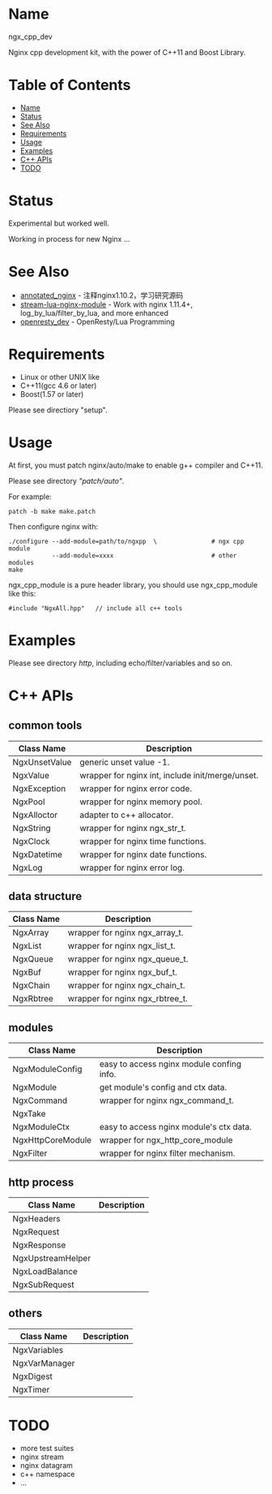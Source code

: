 Name
====
ngx_cpp_dev

Nginx cpp development kit, with the power of C++11 and Boost Library.

Table of Contents
=================

* [Name](#name)
* [Status](#status)
* [See Also](#see-also)
* [Requirements](#Requirements)
* [Usage](#Usage)
* [Examples](Examples)
* [C++ APIs](#C++-APIs)
* [TODO](#TODO)

Status
====
Experimental but worked well.

Working in process for new Nginx ...

See Also
====
* [annotated_nginx](https://github.com/chronolaw/annotated_nginx) - 注释nginx1.10.2，学习研究源码
* [stream-lua-nginx-module](https://github.com/chronolaw/stream-lua-nginx-module) - Work with nginx 1.11.4+, log_by_lua/filter_by_lua, and more enhanced
* [openresty_dev](https://github.com/chronolaw/openresty_dev) - OpenResty/Lua Programming

Requirements
============
* Linux or other UNIX like
* C++11(gcc 4.6 or later)
* Boost(1.57 or later)

Please see directiory "setup".

Usage
=====
At first, you must patch nginx/auto/make to enable g++ compiler and C++11.

Please see directory *"patch/auto"*.

For example:
~~~~
patch -b make make.patch
~~~~


Then configure nginx with:
~~~~
./configure --add-module=path/to/ngxpp	\	            # ngx cpp module
			--add-module=xxxx			                # other modules
make
~~~~

ngx_cpp_module is a pure header library, you should use ngx_cpp_module like this:
~~~
#include "NgxAll.hpp"	// include all c++ tools 
~~~


Examples
========
Please see directory *http*, including echo/filter/variables and so on.

C++ APIs
========

common tools
------

Class Name      | Description
----------------|------------------------
NgxUnsetValue   | generic unset value -1.
NgxValue        | wrapper for nginx int, include init/merge/unset.
NgxException    | wrapper for nginx error code.
NgxPool         | wrapper for nginx memory pool.
NgxAlloctor     | adapter to c++ allocator.
NgxString       | wrapper for nginx ngx_str_t.
NgxClock        | wrapper for nginx time functions.
NgxDatetime     | wrapper for nginx date functions.
NgxLog          | wrapper for nginx error log.

data structure
------

Class Name      | Description
----------------|------------------------
NgxArray        | wrapper for nginx ngx_array_t.
NgxList         | wrapper for nginx ngx_list_t.
NgxQueue        | wrapper for nginx ngx_queue_t.
NgxBuf          | wrapper for nginx ngx_buf_t.
NgxChain        | wrapper for nginx ngx_chain_t.
NgxRbtree       | wrapper for nginx ngx_rbtree_t.

modules
------

Class Name      | Description
----------------|------------------------
NgxModuleConfig | easy to access nginx module confing info.
NgxModule       | get module's config and ctx data.
NgxCommand      | wrapper for nginx ngx_command_t.
NgxTake         |
NgxModuleCtx    | easy to access nginx module's ctx data.
NgxHttpCoreModule|wrapper for ngx_http_core_module
NgxFilter       | wrapper for nginx filter mechanism.

http process
------

Class Name      | Description
----------------|------------------------
NgxHeaders      |
NgxRequest      |
NgxResponse     |
NgxUpstreamHelper|
NgxLoadBalance  |
NgxSubRequest   |

others
------
Class Name      | Description
----------------|------------------------
NgxVariables    |
NgxVarManager   |
NgxDigest       |
NgxTimer        |

TODO
====
* more test suites
* nginx stream
* nginx datagram
* c++ namespace
* ...
